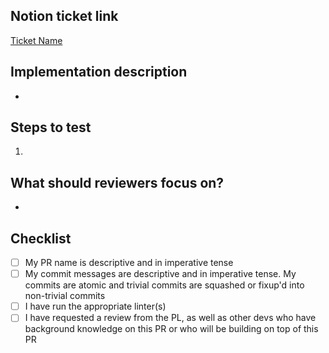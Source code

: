 ## Notion ticket link
<!-- Please replace with your ticket's URL -->
[Ticket Name](https://www.notion.so/uwblueprintexecs/aecc07aa87f4429dbd4b5c4287531731?v=1f810f3fb1dc80c4abe0000c9dba2893&source=copy_link)


<!-- Give a quick summary of the implementation details, provide design justifications if necessary -->
## Implementation description
* 


<!-- What should the reviewer do to verify your changes? Describe expected results and include screenshots when appropriate -->
## Steps to test
1.


<!-- Draw attention to the substantial parts of your PR or anything you'd like a second opinion on -->
## What should reviewers focus on?
* 


## Checklist
- [ ] My PR name is descriptive and in imperative tense
- [ ] My commit messages are descriptive and in imperative tense. My commits are atomic and trivial commits are squashed or fixup'd into non-trivial commits
- [ ] I have run the appropriate linter(s)
- [ ] I have requested a review from the PL, as well as other devs who have background knowledge on this PR or who will be building on top of this PR